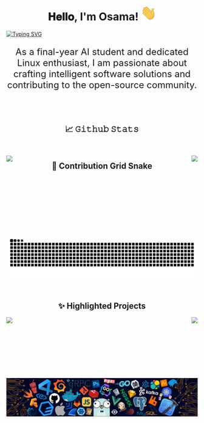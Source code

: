 <h1 align="center">
  𝐇𝐞𝐥𝐥𝐨, I'm Osama!
  <img src="GIF/Hi.gif" width="40px" />
</h1>

[![Typing SVG](https://readme-typing-svg.herokuapp.com?font=Source+Code+Pro&weight=500&size=25&duration=3000&pause=1000&color=7246C0&center=true&random=true&width=800&lines=A+passionate+AI+Engineering+Enthusiast;Microsoft+Student+Ambassador)](https://git.io/typing-svg)

<div align="center" style="font-size: 24px;">
  <p>As a final-year AI student and dedicated Linux enthusiast, I am passionate about crafting intelligent software solutions and contributing to the open-source community.</p>
</div>

<br/>

<!-- <p align="center">
  <img src="https://komarev.com/ghpvc/?username=Os14you&label=Profile%20views&color=0e75b6&style=flat" alt="Os14you" /> •
  <img alt="𝙶𝚒𝚝𝙷𝚞𝚋 𝚏𝚘𝚕𝚕𝚘𝚠𝚎𝚛𝚜" src="https://img.shields.io/github/followers/Os14you"/> •
  <img src="https://img.shields.io/github/stars/Os14you?label=Stars" alt="𝚃𝚘𝚝𝚊𝚕 𝚂𝚝𝚊𝚛𝚜"/> 
</p>

<p align="center">
  <img height="150" width="150" src="WEBP/left.webp"/>
  <img align="center" src="https://github-readme-streak-stats.herokuapp.com/?user=Os14you&theme=dark&hide_border=true"/>
  <img height="150" width="150" src="WEBP/right.webp"/>
</p> -->




<br/>
<h2 align="center">📈 𝙶𝚒𝚝𝚑𝚞𝚋 𝚂𝚝𝚊𝚝𝚜 </h2>
 
<br/>

<p align="center">
    <img align="left" height="210px" src="https://github-readme-stats.vercel.app/api?username=Os14you&show_icons=true&hide_border=true&title_color=94b4a4&amp&icon_color=FFFFFF&amp&text_color=FFFFFF&amp&bg_color=000000&count_private=true&include_all_commits=true"/>
    <img align="right" height="205px" src="https://github-readme-stats.vercel.app/api/top-langs/?username=Os14you&text_color=FFFFFF&bg_color=000000&title_color=94b4a4&langs_count=15&layout=donut&hide_border=true" />
</p>


<!-- ![𝚐𝚒𝚝𝚑𝚞𝚋 𝚐𝚛𝚊𝚙𝚑](https://github-readme-activity-graph.vercel.app/graph?username=Os14you&theme=react-dark&hide_border=true&area=true) -->

<h2 align="center">🐍 Contribution Grid Snake </h2>

![snake gif](https://github.com/Os14you/Os14you/blob/output/github-contribution-grid-snake-dark.svg)

<br/>

<h2 align="center">✨ Highlighted Projects</h2>

<div align="center">
  <a href="https://github.com/Os14you/redis-cpp">
    <img align="left" height="160px" src="https://github-readme-stats.vercel.app/api/pin/?username=Os14you&repo=redis-cpp&theme=dark&hide_border=true" />
  </a>
  <a href="https://github.com/Os14you/Tic-Tac-Toe-with-agent-Cpp">
    <img align="right" height="160px" src="https://github-readme-stats.vercel.app/api/pin/?username=Os14you&repo=Tic-Tac-Toe-with-agent-Cpp&theme=dark&hide_border=true" />
  </a>
</div>

![footer](WEBP/footer.webp)
